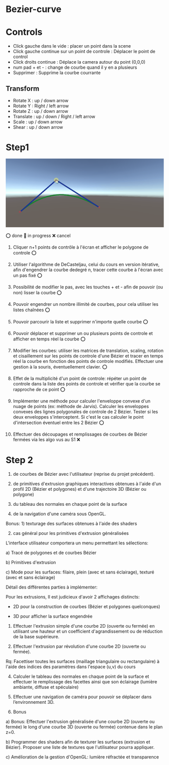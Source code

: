 # Bezier-curve

# Controls
- Click gauche dans le vide : placer un point dans la scene
- Click gauche continue sur un point de controle : Déplacer le point de control
- Click droits continue : Déplace la camera autour du point (0,0,0)
- num pad + et - : change de courbe quand il y en a plusieurs
- Supprimer : Supprime la courbe courrante
## Transform
- Rotate X : up / down arrow 
- Rotate Y : Right / left arrow
- Rotate Z : up / down arrow 
- Translate :  up / down / Right / left arrow 
- Scale : up / down arrow 
- Shear : up / down arrow 

# Step1

![drag image](https://raw.githubusercontent.com/Ronan-senpi/Bezier-curve/main/.gitressources/GIF/bezier.gif)

:o: done :pushpin: in progress :x: cancel

1) Cliquer n+1 points de contrôle à l'écran et afficher le polygone de controle :o:

2) Utiliser l'algorithme de DeCasteljau, celui du cours en version itérative, afin d'engendrer la courbe dedegré n, tracer cette courbe à l'écran avec un pas fixé :o:

3) Possibilité de modifier le pas, avec les touches + et - afin de pouvoir (ou non) lisser la courbe :o:

4) Pouvoir engendrer un nombre illimité de courbes, pour cela utiliser les listes chaînées :o:

5) Pouvoir parcourir la liste et supprimer n'importe quelle courbe :o:

6) Pouvoir déplacer et supprimer un ou plusieurs points de controle et afficher en temps réel la courbe :o:

7) Modifier les courbes: utiliser les matrices de translation, scaling, rotation et cisaillement sur les points de controle d'une Bézier et tracer en temps réel la courbe en fonction des points de controle modifiés. Effectuer une gestion à la souris, éventuellement clavier. :o:

8) Effet de la multiplicité d'un point de controle: répéter un point de controle dans la liste des points de controle et vérifier que la courbe se rapproche de ce point :o:

9) Implémenter une méthode pour calculer l'enveloppe convexe d'un nuage de points (ex: méthode de Jarvis). Calculer les enveloppes convexes des lignes polygonales de controle de 2 Bézier. Tester si les deux enveloppes s'interceptent. Si c'est le cas calculer le point d'intersection éventuel entre les 2 Bézier :o:


10) Effectuer des découpages et remplissages de courbes de Bézier fermées via les algo vus au S1 :x:

# Step 2

1) de courbes de Bézier avec l'utilisateur (reprise du projet précédent).

2) de primitives d'extrusion graphiques interactives obtenues à l'aide d'un profil 2D (Bézier et polygones) et d'une trajectoire 3D (Bézier ou polygone)

3) du tableau des normales en chaque point de la surface

4) de la navigation d'une caméra sous OpenGL.

Bonus: 1) texturage des surfaces obtenues à l'aide des shaders

 2) cas général pour les primitives d'extrusion généralisées

 L'interface utilisateur comportera un menu permettant les sélections:

 a) Tracé de polygones et de courbes Bézier

 b) Primitives d'extrusion

 c) Mode pour les surfaces: filaire, plein (avec et sans éclairage), texturé (avec et sans éclairage)

Détail des différentes parties à implémenter:

Pour les extrusions, Il est judicieux d'avoir 2 affichages distincts:

 - 2D pour la construction de courbes (Bézier et polygones quelconques)

 - 3D pour afficher la surface engendrée

1) Effectuer l'extrusion simple d'une courbe 2D (ouverte ou fermée) en utilisant une hauteur et un
coefficient d'agrandissement ou de réduction de la base supérieure.

2) Effectuer l'extrusion par révolution d'une courbe 2D (ouverte ou fermée).

Rq: Facettiser toutes les surfaces (maillage triangulaire ou rectangulaire) à l'aide des indices des
paramètres dans l'espace (u,v) du cours

4) Calculer le tableau des normales en chaque point de la surface et effectuer le remplissage des facettes
ainsi que son éclairage (lumière ambiante, diffuse et spéculaire)

5) Effectuer une navigation de caméra pour pouvoir se déplacer dans l’environnement 3D.

6) Bonus

a) Bonus: Effectuer l'extrusion généralisée d'une courbe 2D (ouverte ou fermée) le long d'une courbe 3D
(ouverte ou fermée) contenue dans le plan z=0.

b) Programmer des shaders afin de texturer les surfaces (extrusion et Bézier). Proposer une liste de
textures que l'utilisateur pourra appliquer.

c) Amélioration de la gestion d'OpenGL: lumière réfractée et transparence